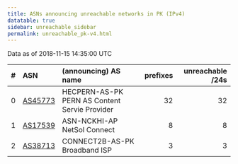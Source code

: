 ```yaml
---
title: ASNs announcing unreachable networks in PK (IPv4)
datatable: true
sidebar: unreachable_sidebar
permalink: unreachable_pk-v4.html
---
```


Data as of 2018-11-15 14:35:00 UTC


<div class="datatable-begin"></div>

|   # | ASN                                    | (announcing) AS name                          |   prefixes |   unreachable /24s |
|----:|:---------------------------------------|:----------------------------------------------|-----------:|-------------------:|
|   0 | [AS45773](unreachable_AS45773-v4.html) | HECPERN-AS-PK PERN AS Content Servie Provider |         32 |                 32 |
|   1 | [AS17539](unreachable_AS17539-v4.html) | ASN-NCKHI-AP NetSol Connect                   |          8 |                  8 |
|   2 | [AS38713](unreachable_AS38713-v4.html) | CONNECT2B-AS-PK Broadband ISP                 |          3 |                  3 |

<div class="datatable-end"></div>